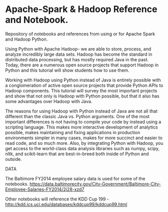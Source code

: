 # Apache-Spark & Hadoop Reference and Notebook. 
Repository of notebooks and references from using or for Apache Spark and Hadoop Python. 

Using Python with Apache Hadoop- we are able to  store, process, and analyze incredibly large data sets. Hadoop has become the standard in distributed data processing, but has mostly required Java in the past. Today, there are a numerous open source projects that support Hadoop in Python and this tutorial will show students how to use them.



Working with Hadoop using Python instead of Java is entirely possible with a conglomeration of active open source projects that provide Python APIs to Hadoop components. This tutorial will survey the most important projects and show that not only is Hadoop with Python possible, but that it also has some advantages over Hadoop with Java.

The reasons for using Hadoop with Python instead of Java are not all that different than the classic Java vs. Python arguments. One of the most important differences is not having to compile your code by instead using a scripting language. This makes more interactive development of analytics possible, makes maintaining and fixing applications in production environments simpler in many cases, makes for more succinct and easier to read code, and so much more. Also, by integrating Python with Hadoop, you get access to the world-class data analysis libraries such as numpy, scipy, nltk, and scikit-learn that are best-in-breed both inside of Python and outside.


DATA

The Baltimore FY2014 employee salary data is used for some of the notebooks.  https://data.baltimorecity.gov/City-Government/Baltimore-City-Employee-Salaries-FY2014/2j28-xzd7

Other notebooks will reference the KDD Cup 199 - http://kdd.ics.uci.edu/databases/kddcup99/kddcup99.html
